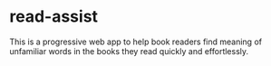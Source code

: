 # read-assist
This is a progressive web app to help book readers find meaning of unfamiliar words in the books they read quickly and effortlessly.

